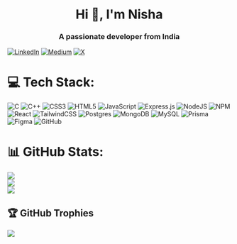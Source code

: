 <h1 align="center">Hi 👋, I'm Nisha</h1>
<h3 align="center">A passionate developer from India</h3>
</p>

[![LinkedIn](https://img.shields.io/badge/LinkedIn-%230077B5.svg?logo=linkedin&logoColor=white)](https://www.linkedin.com/in/nisha-kashyap-5972a9273/) [![Medium](https://img.shields.io/badge/Medium-12100E?logo=medium&logoColor=white)](https://nishakashyap2907.medium.com/) [![X](https://img.shields.io/badge/X-black.svg?logo=X&logoColor=white)](https://x.com/nissha297) 

# 💻 Tech Stack:
![C](https://img.shields.io/badge/c-%2300599C.svg?style=for-the-badge&logo=c&logoColor=white) ![C++](https://img.shields.io/badge/c++-%2300599C.svg?style=for-the-badge&logo=c%2B%2B&logoColor=white) ![CSS3](https://img.shields.io/badge/css3-%231572B6.svg?style=for-the-badge&logo=css3&logoColor=white) ![HTML5](https://img.shields.io/badge/html5-%23E34F26.svg?style=for-the-badge&logo=html5&logoColor=white) ![JavaScript](https://img.shields.io/badge/javascript-%23323330.svg?style=for-the-badge&logo=javascript&logoColor=%23F7DF1E) ![Express.js](https://img.shields.io/badge/express.js-%23404d59.svg?style=for-the-badge&logo=express&logoColor=%2361DAFB) ![NodeJS](https://img.shields.io/badge/node.js-6DA55F?style=for-the-badge&logo=node.js&logoColor=white) ![NPM](https://img.shields.io/badge/NPM-%23CB3837.svg?style=for-the-badge&logo=npm&logoColor=white) ![React](https://img.shields.io/badge/react-%2320232a.svg?style=for-the-badge&logo=react&logoColor=%2361DAFB) ![TailwindCSS](https://img.shields.io/badge/tailwindcss-%2338B2AC.svg?style=for-the-badge&logo=tailwind-css&logoColor=white) ![Postgres](https://img.shields.io/badge/postgres-%23316192.svg?style=for-the-badge&logo=postgresql&logoColor=white) ![MongoDB](https://img.shields.io/badge/MongoDB-%234ea94b.svg?style=for-the-badge&logo=mongodb&logoColor=white) ![MySQL](https://img.shields.io/badge/mysql-4479A1.svg?style=for-the-badge&logo=mysql&logoColor=white) ![Prisma](https://img.shields.io/badge/Prisma-3982CE?style=for-the-badge&logo=Prisma&logoColor=white) ![Figma](https://img.shields.io/badge/figma-%23F24E1E.svg?style=for-the-badge&logo=figma&logoColor=white) ![GitHub](https://img.shields.io/badge/github-%23121011.svg?style=for-the-badge&logo=github&logoColor=white) 


# 📊 GitHub Stats:
![](https://github-readme-stats.vercel.app/api?username=nissha29&theme=dark&hide_border=false&include_all_commits=false&count_private=false)<br/> 
![](https://github-readme-streak-stats.herokuapp.com/?user=nissha29&theme=dark&hide_border=false)<br/>
![](https://github-readme-stats.vercel.app/api/top-langs/?username=nissha29&theme=dark&hide_border=false&include_all_commits=false&count_private=false&layout=compact) 


## 🏆 GitHub Trophies
![](https://github-profile-trophy.vercel.app/?username=nissha29&theme=radical&no-frame=false&no-bg=false&margin-w=4)
